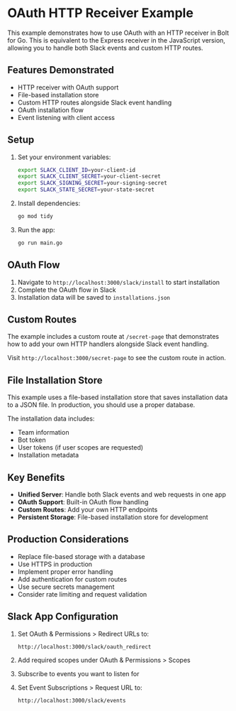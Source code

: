 # OAuth HTTP Receiver Example

This example demonstrates how to use OAuth with an HTTP receiver in Bolt for Go. This is equivalent to the Express receiver in the JavaScript version, allowing you to handle both Slack events and custom HTTP routes.

## Features Demonstrated

- HTTP receiver with OAuth support
- File-based installation store
- Custom HTTP routes alongside Slack event handling
- OAuth installation flow
- Event listening with client access

## Setup

1. Set your environment variables:
   ```bash
   export SLACK_CLIENT_ID=your-client-id
   export SLACK_CLIENT_SECRET=your-client-secret
   export SLACK_SIGNING_SECRET=your-signing-secret
   export SLACK_STATE_SECRET=your-state-secret
   ```

2. Install dependencies:
   ```bash
   go mod tidy
   ```

3. Run the app:
   ```bash
   go run main.go
   ```

## OAuth Flow

1. Navigate to `http://localhost:3000/slack/install` to start installation
2. Complete the OAuth flow in Slack
3. Installation data will be saved to `installations.json`

## Custom Routes

The example includes a custom route at `/secret-page` that demonstrates how to add your own HTTP handlers alongside Slack event handling.

Visit `http://localhost:3000/secret-page` to see the custom route in action.

## File Installation Store

This example uses a file-based installation store that saves installation data to a JSON file. In production, you should use a proper database.

The installation data includes:
- Team information
- Bot token
- User tokens (if user scopes are requested)
- Installation metadata

## Key Benefits

- **Unified Server**: Handle both Slack events and web requests in one app
- **OAuth Support**: Built-in OAuth flow handling
- **Custom Routes**: Add your own HTTP endpoints
- **Persistent Storage**: File-based installation store for development

## Production Considerations

- Replace file-based storage with a database
- Use HTTPS in production
- Implement proper error handling
- Add authentication for custom routes
- Use secure secrets management
- Consider rate limiting and request validation

## Slack App Configuration

1. Set OAuth & Permissions > Redirect URLs to:
   ```
   http://localhost:3000/slack/oauth_redirect
   ```

2. Add required scopes under OAuth & Permissions > Scopes

3. Subscribe to events you want to listen for

4. Set Event Subscriptions > Request URL to:
   ```
   http://localhost:3000/slack/events
   ```
